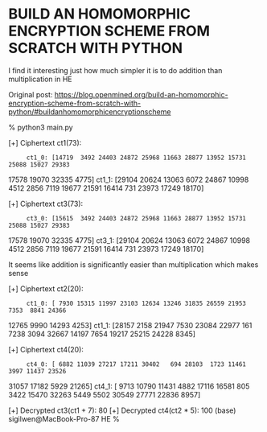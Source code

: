  # BUILD AN HOMOMORPHIC ENCRYPTION SCHEME FROM SCRATCH WITH PYTHON

 I find it interesting just how much simpler it is to do addition than multiplication in HE

 Original post: https://blog.openmined.org/build-an-homomorphic-encryption-scheme-from-scratch-with-python/#buildanhomomorphicencryptionscheme 

 % python3 main.py

[+] Ciphertext ct1(73):

         ct1_0: [14719  3492 24403 24872 25968 11663 28877 13952 15731 25088 15027 29383
 17578 19070 32335  4775]
         ct1_1: [29104 20624 13063  6072 24867 10998  4512  2856  7119 19677 21591 16414
   731 23973 17249 18170]

[+] Ciphertext ct3(73):

         ct3_0: [15615  3492 24403 24872 25968 11663 28877 13952 15731 25088 15027 29383
 17578 19070 32335  4775]
         ct3_1: [29104 20624 13063  6072 24867 10998  4512  2856  7119 19677 21591 16414
   731 23973 17249 18170]

It seems like addition is significantly easier than multiplication which makes sense

[+] Ciphertext ct2(20):

         ct1_0: [ 7930 15315 11997 23103 12634 13246 31835 26559 21953  7353  8841 24366
 12765  9990 14293  4253]
         ct1_1: [28157  2158 21947  7530 23084 22977   161  7238  3094 32667 14197  7654
 19217 25215 24228  8345]



[+] Ciphertext ct4(20):

         ct4_0: [ 6882 11039 27217 17211 30402   694 28103  1723 11461  3997 11437 23526
 31057 17182  5929 21265]
         ct4_1: [ 9713 10790 11431  4882 17116 16581   805  3422 15470 32263  5449  5502
 30549 27771 22836  8957]

[+] Decrypted ct3(ct1 + 7): 80
[+] Decrypted ct4(ct2 * 5): 100
(base) sigilwen@MacBook-Pro-87 HE % 